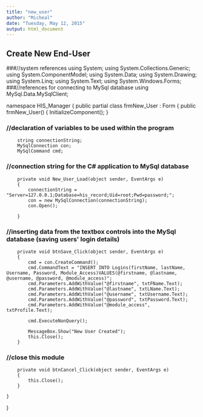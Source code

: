 ```yaml
---
title: "new_user"
author: "Micheal"
date: "Tuesday, May 12, 2015"
output: html_document
---
```



## Create New End-User

###//system references
using System;
using System.Collections.Generic;
using System.ComponentModel;
using System.Data;
using System.Drawing;
using System.Linq;
using System.Text;
using System.Windows.Forms;
###//references for connecting to MySql database
using MySql.Data.MySqlClient;


namespace HIS_Manager
{
    public partial class frmNew_User : Form
    {
        public frmNew_User()
        {
            InitializeComponent();
        }
###        //declaration of variables to be used within the program
        string connectionString;
        MySqlConnection con;
        MySqlCommand cmd;

###        //connection string for the C# application to MySql database
        private void New_User_Load(object sender, EventArgs e)
        {
            connectionString = "Server=127.0.0.1;Database=his_record;Uid=root;Pwd=password;";
            con = new MySqlConnection(connectionString);
            con.Open();

        }

###        //inserting data from the textbox controls into the MySql database (saving users' login details)
        private void btnSave_Click(object sender, EventArgs e)
        {
            cmd = con.CreateCommand();
            cmd.CommandText = "INSERT INTO Logins(firstName, lastName, Username, Password, Module_Access)VALUES(@firstname, @lastname, @username, @password, @module_access)";
            cmd.Parameters.AddWithValue("@firstname", txtFName.Text);
            cmd.Parameters.AddWithValue("@lastname", txtLName.Text);
            cmd.Parameters.AddWithValue("@username", txtUsername.Text);
            cmd.Parameters.AddWithValue("@password", txtPassword.Text);
            cmd.Parameters.AddWithValue("@module_access", txtProfile.Text);
            
            cmd.ExecuteNonQuery();

            MessageBox.Show("New User Created");           
            this.Close();                        
        }

###        //close this module
        private void btnCancel_Click(object sender, EventArgs e)
        {
            this.Close();            
        }
       
    }
}
